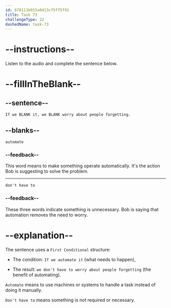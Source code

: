 ```yaml
---
id: 678111b015a0413cf5ff5f91
title: Task 73
challengeType: 22
dashedName: task-73
---
```


<!-- (Audio) Bob: If we automate it, we don't have to worry about people forgetting. -->

# --instructions--

Listen to the audio and complete the sentence below.

# --fillInTheBlank--

## --sentence--

`If we BLANK it, we BLANK worry about people forgetting.`

## --blanks--

`automate`

### --feedback--

This word means to make something operate automatically. It's the action Bob is suggesting to solve the problem.

---

`don't have to`

### --feedback--

These three words indicate something is unnecessary. Bob is saying that automation removes the need to worry.

# --explanation--

The sentence uses a `First Conditional` structure:

- The condition: `If we automate it` (what needs to happen),

- The result: `we don't have to worry about people forgetting` (the benefit of automating).

`Automate` means to use machines or systems to handle a task instead of doing it manually.

`Don't have to` means something is not required or necessary.
